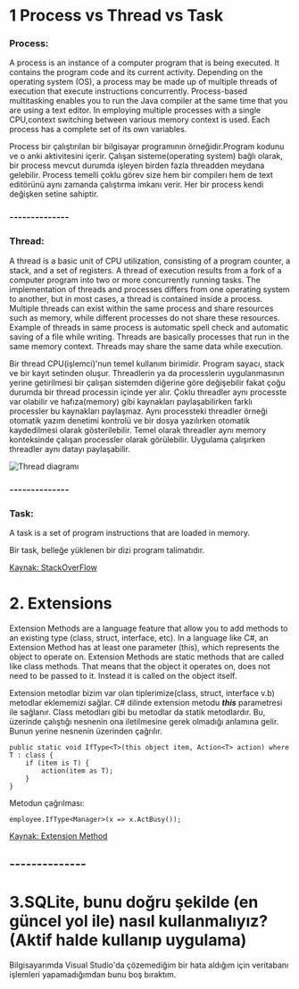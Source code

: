 # 1 Process vs Thread vs Task

### Process:
A process is an instance of a computer program that is being executed. It contains the program code and its current activity. Depending on the operating system (OS), a process may be made up of multiple threads of execution that execute instructions concurrently. Process-based multitasking enables you to run the Java compiler at the same time that you are using a text editor. In employing multiple processes with a single CPU,context switching between various memory context is used. Each process has a complete set of its own variables.

Process bir çalıştırılan bir bilgisayar programının örneğidir.Program kodunu ve o anki aktivitesini içerir. Çalışan sisteme(operating system) bağlı olarak, bir process mevcut durumda işleyen birden fazla threadden meydana gelebilir. Process temelli çoklu görev size hem bir compilerı hem de text editörünü aynı zamanda çalıştırma imkanı verir. Her bir process kendi değişken setine sahiptir.

### --------------

### Thread:
A thread is a basic unit of CPU utilization, consisting of a program counter, a stack, and a set of registers. A thread of execution results from a fork of a computer program into two or more concurrently running tasks. The implementation of threads and processes differs from one operating system to another, but in most cases, a thread is contained inside a process. Multiple threads can exist within the same process and share resources such as memory, while different processes do not share these resources. Example of threads in same process is automatic spell check and automatic saving of a file while writing. Threads are basically processes that run in the same memory context. Threads may share the same data while execution.

Bir thread CPU(işlemci)'nun temel kullanım birimidir. Program sayacı, stack ve bir kayıt setinden oluşur. Threadlerin ya da processlerin uygulanmasının yerine getirilmesi bir çalışan sistemden diğerine göre değişebilir fakat çoğu durumda bir thread processin içinde yer alır. Çoklu threadler aynı processte var olabilir ve hafıza(memory) gibi kaynakları paylaşabilirken farklı processler bu kaynakları paylaşmaz. Aynı processteki threadler örneği otomatik yazım denetimi kontrolü ve bir dosya yazılırken otomatik kaydedilmesi olarak gösterilebilir. Temel olarak threadler aynı memory konteksinde çalışan processler olarak görülebilir. Uygulama çalışırken threadler aynı datayı paylaşabilir.

![Thread diagramı](https://i.stack.imgur.com/hwH8u.jpg)  

### --------------

### Task:
A task is a set of program instructions that are loaded in memory.

Bir task, belleğe yüklenen bir dizi program talimatıdır.

[Kaynak: StackOverFlow](https://stackoverflow.com/questions/3042717/what-is-the-difference-between-a-thread-process-task#:~:text=A%20task%20is%20simply%20a,or%20more%20simultaneously%20running%20tasks.&text=Threads%20differ%20from%20traditional%20multitasking,as%20subsets%20of%20a%20process)

# 2. Extensions
Extension Methods are a language feature that allow you to add methods to an existing type (class, struct, interface, etc). In a language like C#, an Extension Method has at least one parameter (this), which represents the object to operate on. Extension Methods are static methods that are called like class methods. That means that the object it operates on, does not need to be passed to it. Instead it is called on the object itself.

Extension metodlar bizim var olan tiplerimize(class, struct, interface v.b) metodlar eklememizi sağlar. C# dilinde extension metodu ***this*** parametresi ile sağlanır. Class metodları gibi bu metodlar da statik metodlardır. Bu, üzerinde çalıştığı nesnenin ona iletilmesine gerek olmadığı anlamına gelir. Bunun yerine nesnenin üzerinden çağrılır.

``` 
public static void IfType<T>(this object item, Action<T> action) where T : class {
    if (item is T) {
        action(item as T);
    }
}
``` 
Metodun çağrılması:
```
employee.IfType<Manager>(x => x.ActBusy());
```

[Kaynak: Extension Method](http://www.extensionmethod.net/)

## --------------

# 3.SQLite, bunu doğru şekilde (en güncel yol ile) nasıl kullanmalıyız? (Aktif halde kullanıp uygulama)

Bilgisayarımda Visual Studio'da çözemediğim bir hata aldığım için veritabanı işlemleri yapamadığımdan bunu boş bıraktım.
